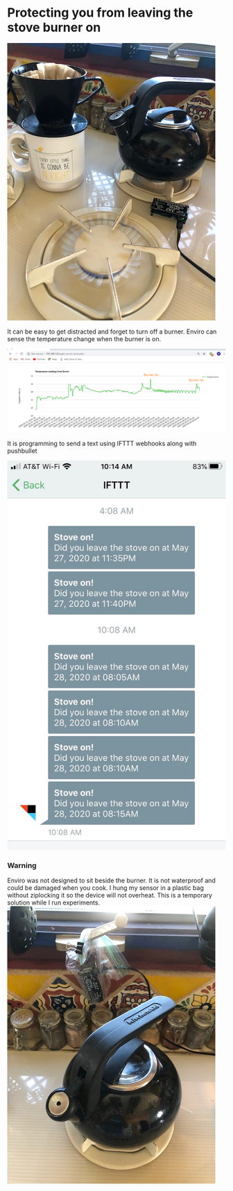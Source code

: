 <h1>Protecting you from leaving the stove burner on</h1>

<img src="images/burnerOn.jpg">

It can be easy to get distracted and forget to turn off a burner.  Enviro can sense the temperature change when the burner is on.  

<img src="images/stoveOnGraph.png">

It is programming to send a text using IFTTT webhooks along with pushbullet

<img src="images/IFTTT_burnerOn.png">

<h3>Warning</h3>
Enviro was not designed to sit beside the burner.  It is not waterproof and could be damaged when you cook.  I hung my sensor in a plastic bag without ziplocking it so the device will not overheat.  This is a temporary solution while I run experiments.

<img src="images/kettle.jpg">

